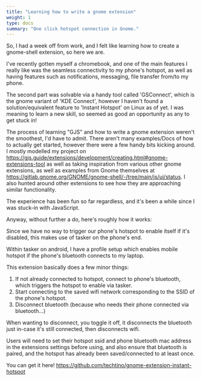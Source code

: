 ```yaml
---
title: "Learning how to write a gnome extension"
weight: 1
type: docs
summary: "One click hotspot connection in Gnome."
---
```


So, I had a week off from work, and I felt like learning how to create a gnome-shell extension, so here we are.

I've recently gotten myself a chromebook, and one of the main features I really like was the seamless connectivity to my phone's hotspot, as well as having features such as notifications, messaging, file transfer from/to my phone.

The second part was solvable via a handy tool called 'GSConnect', which is the gnome variant of 'KDE Connect', however I haven't found a solution/equivalent feature to 'Instant Hotspot' on Linux as of yet. I was meaning to learn a new skill, so seemed as good an opportunity as any to get stuck in!

The process of learning "GJS" and how to write a gnome extension weren't the smoothest, I'd have to admit. There aren't many examples/Docs of how to actually get started, however there were a few handy bits kicking around. I mostly modelled my project on https://gjs.guide/extensions/development/creating.html#gnome-extensions-tool as well as taking inspiration from various other gnome extensions, as well as examples from Gnome themselves at https://gitlab.gnome.org/GNOME/gnome-shell/-/tree/main/js/ui/status. I also hunted around other extensions to see how they are approaching similar functionality.

The experience has been fun so far regardless, and it's been a while since I was stuck-in with JavaScript.

Anyway, without further a do, here's roughly how it works:

Since we have no way to trigger our phone's hotspot to enable itself if it's disabled, this makes use of tasker on the phone's end.

Within tasker on android, I have a profile setup which enables mobile hotspot if the phone's bluetooth connects to my laptop.

This extension basically does a few minor things:
1. If not already connected to hotspot, connect to phone's bluetooth, which triggers the hotspot to enable via tasker.
2. Start connecting to the saved wifi network corresponding to the SSID of the phone's hotspot.
3. Disconnect bluetooth (because who needs their phone connected via bluetooth...)

When wanting to disconnect, you toggle it off, it disconnects the bluetooth just in-case it's still connected, then disconnects wifi.

Users will need to set their hotspot ssid and phone bluetooth mac address in the extensions settings before using, and also ensure that bluetooth is paired, and the hotspot has already been saved/connected to at least once.

You can get it here! https://github.com/techtino/gnome-extension-instant-hotspot
